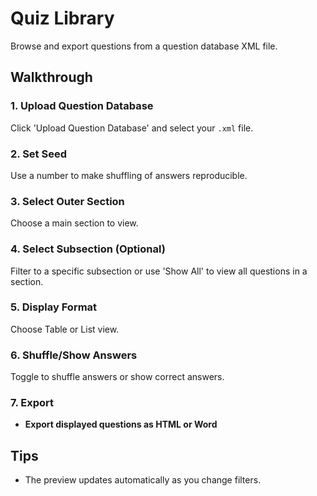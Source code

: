 # Quiz Library

Browse and export questions from a question database XML file.

## Walkthrough

### 1. Upload Question Database
Click 'Upload Question Database' and select your `.xml` file.

### 2. Set Seed
Use a number to make shuffling of answers reproducible.

### 3. Select Outer Section
Choose a main section to view.

### 4. Select Subsection (Optional)
Filter to a specific subsection or use 'Show All' to view all questions in a section.

### 5. Display Format
Choose Table or List view.

### 6. Shuffle/Show Answers
Toggle to shuffle answers or show correct answers.

### 7. Export
- **Export displayed questions as HTML or Word**

## Tips
- The preview updates automatically as you change filters.
